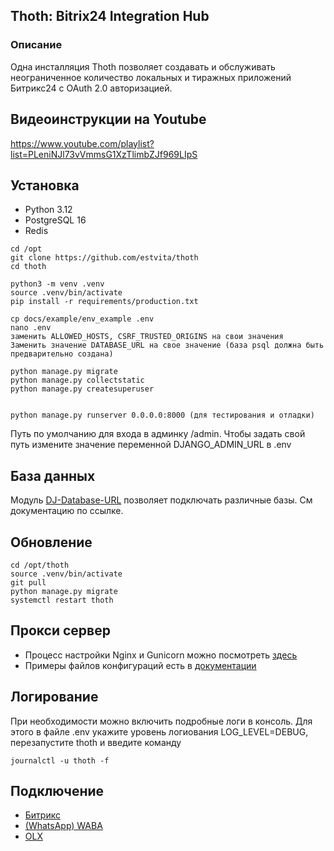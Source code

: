 ## Thoth: Bitrix24 Integration Hub 

### Описание

Одна инсталляция Thoth позволяет создавать и обслуживать неограниченное количество локальных и тиражных приложений Битрикс24 с OAuth 2.0 авторизацией.

## Видеоинструкции на Youtube

https://www.youtube.com/playlist?list=PLeniNJl73vVmmsG1XzTlimbZJf969LIpS


## Установка 

+ Python 3.12
+ PostgreSQL 16
+ Redis

```
cd /opt
git clone https://github.com/estvita/thoth
cd thoth

python3 -m venv .venv
source .venv/bin/activate
pip install -r requirements/production.txt

cp docs/example/env_example .env 
nano .env
заменить ALLOWED_HOSTS, CSRF_TRUSTED_ORIGINS на свои значения
Заменить значение DATABASE_URL на свое значение (база psql должна быть предварительно создана)

python manage.py migrate
python manage.py collectstatic
python manage.py createsuperuser


python manage.py runserver 0.0.0.0:8000 (для тестирования и отладки)

```
Путь по умолчанию для входа в админку /admin. Чтобы задать свой путь измените значение переменной DJANGO_ADMIN_URL в .env

## База данных 
Модуль [DJ-Database-URL](https://github.com/jazzband/dj-database-url?tab=readme-ov-file#url-schema) позволяет подключать различные базы. См документацию по ссылке.

## Обновление
```
cd /opt/thoth
source .venv/bin/activate
git pull
python manage.py migrate
systemctl restart thoth
```

## Прокси сервер 
+ Процесс настройки Nginx и Gunicorn можно посмотреть [здесь](https://www.digitalocean.com/community/tutorials/how-to-set-up-django-with-postgres-nginx-and-gunicorn-on-ubuntu)
+ Примеры файлов конфигураций есть в [документации](docs/example)

## Логирование 
При необходимости можно включить подробные логи в консоль. Для этого в файле .env укажите уровень логиования LOG_LEVEL=DEBUG, перезапустите thoth и введите команду 

```
journalctl -u thoth -f
```

## Подключение 

+ [Битрикс](docs/bitrix.md)
+ [(WhatsApp) WABA](docs/waba.md)
+ [OLX](docs/olx.md)
